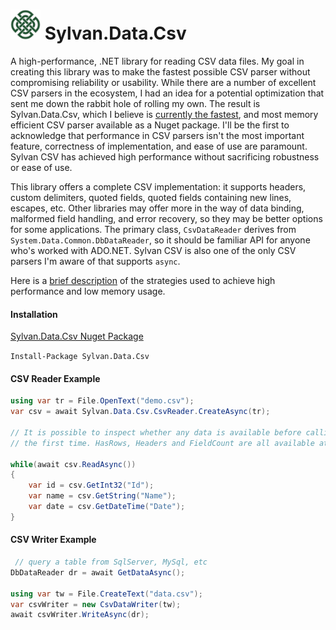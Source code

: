# <img src="../Sylvan.png" height="48" alt="Sylvan Logo"/> Sylvan.Data.Csv

A high-performance, .NET library for reading CSV data files. My goal in creating this library was to make the fastest possible CSV parser 
without compromising reliability or usability. While there are a number of excellent CSV parsers in the ecosystem, I had an idea
for a potential optimization that sent me down the rabbit hole of rolling my own. The result is Sylvan.Data.Csv, which I believe is [currently
the fastest](Sylvan.Data.Csv.Benchmarks.md), and most memory efficient CSV parser available as a Nuget package. I'll be the first to acknowledge that performance 
in CSV parsers isn't the most important feature, correctness of implementation, and ease of use are paramount.
Sylvan CSV has achieved high performance without sacrificing robustness or ease of use.

This library offers a complete CSV implementation: it supports headers, custom delimiters, quoted fields, quoted fields containing new lines, escapes, etc. 
Other libraries may offer more in the way of data binding, malformed field handling, and error recovery, so they may be better options
for some applications. The primary class, `CsvDataReader` derives from `System.Data.Common.DbDataReader`, so it should be familiar API 
for anyone who's worked with ADO.NET. Sylvan CSV is also one of the only CSV parsers I'm aware of that supports `async`.

Here is a [brief description](Sylvan.Data.Csv.Design.md) of the strategies used to achieve high performance and low memory usage.

#### Installation

[Sylvan.Data.Csv Nuget Package](https://www.nuget.org/packages/Sylvan.Data.Csv/)

`Install-Package Sylvan.Data.Csv`

#### CSV Reader Example

```C#
using var tr = File.OpenText("demo.csv");
var csv = await Sylvan.Data.Csv.CsvReader.CreateAsync(tr);

// It is possible to inspect whether any data is available before calling Read for
// the first time. HasRows, Headers and FieldCount are all available at this point.

while(await csv.ReadAsync()) 
{
    var id = csv.GetInt32("Id");
    var name = csv.GetString("Name");
    var date = csv.GetDateTime("Date");
}

```

#### CSV Writer Example

```C#
 // query a table from SqlServer, MySql, etc
DbDataReader dr = await GetDataAsync();

using var tw = File.CreateText("data.csv");
var csvWriter = new CsvDataWriter(tw);
await csvWriter.WriteAsync(dr);

```
